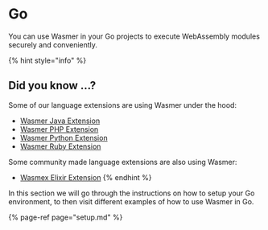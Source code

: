 # Go

You can use Wasmer in your Go projects to execute WebAssembly modules securely and conveniently.

{% hint style="info" %}
## Did you know ...?

Some of our language extensions are using Wasmer under the hood:

* [Wasmer Java Extension](https://github.com/wasmerio/wasmer-java)
* [Wasmer PHP Extension](https://github.com/wasmerio/wasmer-php)
* [Wasmer Python Extension](https://github.com/wasmerio/wasmer-python)
* [Wasmer Ruby Extension](https://github.com/wasmerio/wasmer-ruby)

Some community made language extensions are also using Wasmer:

* [Wasmex Elixir Extension](https://github.com/tessi/wasmex)
{% endhint %}

In this section we will go through the instructions on how to setup your Go environment, to then visit different examples of how to use Wasmer in Go.

{% page-ref page="setup.md" %}

